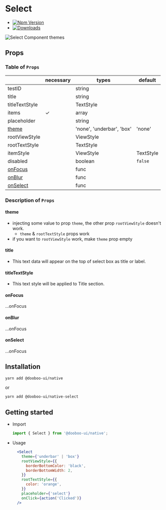 # Select

- [![Npm Version](http://img.shields.io/npm/v/@dooboo-ui/native-select.svg?style=flat-square)](https://npmjs.org/package/@dooboo-ui/native-select)
- [![Downloads](http://img.shields.io/npm/dm/@dooboo-ui/native-select.svg?style=flat-square)](https://npmjs.org/package/@dooboo-ui/native-select)

![Select Component themes](https://user-images.githubusercontent.com/33364619/70374774-fd328c00-1939-11ea-9af4-776c6885bd41.png)

## Props
### Table of `Props`
|                  | necessary | types                      | default |
| ---------------- | --------- | -------------------------- | ------- |
| testID           |           | string                     |         |
| title            |           | string                     |         |
| titleTextStyle   |           | TextStyle                  |         |
| items            | ✓         | array                      |         |
| placeholder      |           | string                     |         |
| [theme](#theme)  |           | 'none', 'underbar', 'box'  | 'none'  |
| rootViewStyle    |           | ViewStyle                  |         |
| rootTextStyle    |           | TextStyle                  |         |
| itemStyle        |           | ViewStyle | TextStyle      |         |
| disabled         |           | boolean                    | `false` |
| [onFocus](#onFocus)   |           | func                       |         |
| [onBlur](#onBlur)     |           | func                       |         |
| [onSelect](#onSelect) |           | func                       |         |

### Description of `Props`
#### theme
- injecting some value to prop `theme`, the other prop `rootViewStyle` doesn't work.
  - `theme` & `rootTextStyle` props work
- if you want to `rootViewStyle` work, make `theme` prop empty

#### title

- This text data will appear on the top of select box as title or label.

#### titleTextStyle

- This text style will be applied to Title section.

#### onFocus
...onFocus

#### onBlur
...onFocus

#### onSelect
...onFocus

## Installation

```sh
yarn add @dooboo-ui/native
```

or

```sh
yarn add @dooboo-ui/native-select
```

## Getting started

- Import

  ```javascript
  import { Select } from '@dooboo-ui/native';
  ```

- Usage
  ```jsx
    <Select
      theme={'underbar' | 'box'}
      rootViewStyle={{
        borderBottomColor: 'black',
        borderBottomWidth: 2,
      }}
      rootTextStyle={{
        color: 'orange',
      }}
      placeholder={'select'}
      onClick={action('Clicked')}
    />
  ```